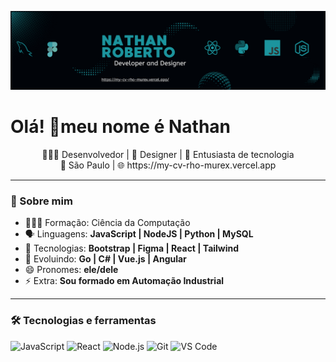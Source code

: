 ![Minha imagem](/nathan-banner.png)

# Olá! 👋meu nome é Nathan

<p align="center">
  🧑🏽‍💻 Desenvolvedor | 🎨 Designer | 🚀 Entusiasta de tecnologia<br>
  📍 São Paulo     | 🌐 https://my-cv-rho-murex.vercel.app
</p>

---

### 🧠 Sobre mim

- 👨🏽‍🎓 Formação: Ciência da Computação
- 🗣️ Linguagens: **JavaScript | NodeJS | Python | MySQL** <br>
- 🤖 Tecnologias: **Bootstrap | Figma  | React | Tailwind** <br>
- 🌱 Evoluindo: **Go | C# | Vue.js | Angular** <br>
- 😄 Pronomes: **ele/dele**<br>
- ⚡ Extra: **Sou formado em Automação Industrial** <br>

---

### 🛠️ Tecnologias e ferramentas

![JavaScript](https://img.shields.io/badge/-JavaScript-black?style=flat-square&logo=javascript)
![React](https://img.shields.io/badge/-React-black?style=flat-square&logo=react)
![Node.js](https://img.shields.io/badge/-Node.js-black?style=flat-square&logo=node.js)
![Git](https://img.shields.io/badge/-Git-black?style=flat-square&logo=git)
![VS Code](https://img.shields.io/badge/-VS%20Code-black?style=flat-square&logo=visual-studio-code)
